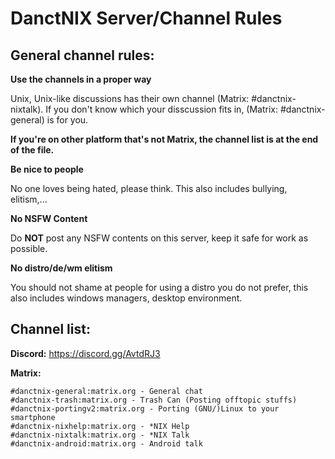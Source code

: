 # DanctNIX Server/Channel Rules

## General channel rules:

**Use the channels in a proper way**

Unix, Unix-like discussions has their own channel (Matrix: #danctnix-nixtalk). If you don't know which your disscussion fits in, (Matrix: #danctnix-general) is for you.

**If you're on other platform that's not Matrix, the channel list is at the end of the file.**


**Be nice to people**

No one loves being hated, please think. This also includes bullying, elitism,... 


**No NSFW Content**

Do **NOT** post any NSFW contents on this server, keep it safe for work as possible.


**No distro/de/wm elitism**

You should not shame at people for using a distro you do not prefer, this also includes windows managers, desktop environment.


## Channel list:

**Discord:** https://discord.gg/AvtdRJ3

**Matrix:**
```
#danctnix-general:matrix.org - General chat
#danctnix-trash:matrix.org - Trash Can (Posting offtopic stuffs)
#danctnix-portingv2:matrix.org - Porting (GNU/)Linux to your smartphone
#danctnix-nixhelp:matrix.org - *NIX Help
#danctnix-nixtalk:matrix.org - *NIX Talk
#danctnix-android:matrix.org - Android talk
```
